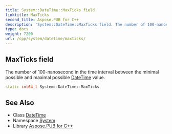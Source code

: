 ```yaml
---
title: System::DateTime::MaxTicks field
linktitle: MaxTicks
second_title: Aspose.PUB for C++
description: 'System::DateTime::MaxTicks field. The number of 100-nanosecond in the time interval between the minimal possible and maximal possible DateTime value in C++.'
type: docs
weight: 7200
url: /cpp/system/datetime/maxticks/
---
```

## MaxTicks field


The number of 100-nanosecond in the time interval between the minimal possible and maximal possible [DateTime](../) value.

```cpp
static int64_t System::DateTime::MaxTicks
```

## See Also

* Class [DateTime](../)
* Namespace [System](../../)
* Library [Aspose.PUB for C++](../../../)
